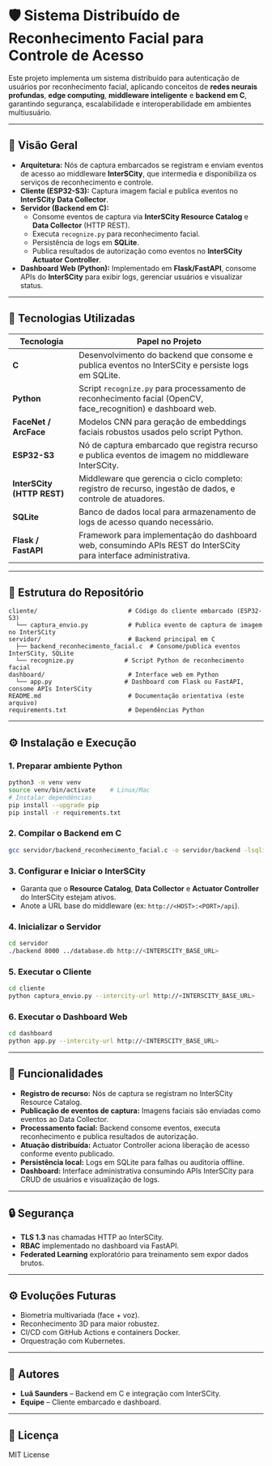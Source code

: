 # 🛡️ Sistema Distribuído de Reconhecimento Facial para Controle de Acesso

Este projeto implementa um sistema distribuído para autenticação de usuários por reconhecimento facial, aplicando conceitos de **redes neurais profundas**, **edge computing**, **middleware inteligente** e **backend em C**, garantindo segurança, escalabilidade e interoperabilidade em ambientes multiusuário.

---

## 🚀 Visão Geral

- **Arquitetura:** Nós de captura embarcados se registram e enviam eventos de acesso ao middleware **InterSCity**, que intermedia e disponibiliza os serviços de reconhecimento e controle.
- **Cliente (ESP32-S3):** Captura imagem facial e publica eventos no **InterSCity Data Collector**.
- **Servidor (Backend em C):**
  - Consome eventos de captura via **InterSCity Resource Catalog** e **Data Collector** (HTTP REST).
  - Executa `recognize.py` para reconhecimento facial.
  - Persistência de logs em **SQLite**.
  - Publica resultados de autorização como eventos no **InterSCity Actuator Controller**.
- **Dashboard Web (Python):** Implementado em **Flask/FastAPI**, consome APIs do **InterSCity** para exibir logs, gerenciar usuários e visualizar status.

---

## 🔧 Tecnologias Utilizadas

| Tecnologia                        | Papel no Projeto                                                                                                       |
|-----------------------------------|------------------------------------------------------------------------------------------------------------------------|
| **C**                             | Desenvolvimento do backend que consome e publica eventos no InterSCity e persiste logs em SQLite.                     |
| **Python**                        | Script `recognize.py` para processamento de reconhecimento facial (OpenCV, face_recognition) e dashboard web.         |
| **FaceNet / ArcFace**             | Modelos CNN para geração de embeddings faciais robustos usados pelo script Python.                                     |
| **ESP32-S3**                      | Nó de captura embarcado que registra recurso e publica eventos de imagem no middleware InterSCity.                    |
| **InterSCity (HTTP REST)**        | Middleware que gerencia o ciclo completo: registro de recurso, ingestão de dados, e controle de atuadores.           |
| **SQLite**                        | Banco de dados local para armazenamento de logs de acesso quando necessário.                                           |
| **Flask / FastAPI**               | Framework para implementação do dashboard web, consumindo APIs REST do InterSCity para interface administrativa.       |

---

## 📂 Estrutura do Repositório

```
cliente/                         # Código do cliente embarcado (ESP32-S3)
  └── captura_envio.py           # Publica evento de captura de imagem no InterSCity
servidor/                        # Backend principal em C
  ├── backend_reconhecimento_facial.c  # Consome/publica eventos InterSCity, SQLite
  └── recognize.py              # Script Python de reconhecimento facial
dashboard/                       # Interface web em Python
  └── app.py                    # Dashboard com Flask ou FastAPI, consome APIs InterSCity
README.md                        # Documentação orientativa (este arquivo)
requirements.txt                 # Dependências Python
```

---

## ⚙️ Instalação e Execução

### 1. Preparar ambiente Python

```bash
python3 -m venv venv
source venv/bin/activate    # Linux/Mac
# Instalar dependências
pip install --upgrade pip
pip install -r requirements.txt
```

### 2. Compilar o Backend em C

```bash
gcc servidor/backend_reconhecimento_facial.c -o servidor/backend -lsqlite3 -lcurl
```

### 3. Configurar e Iniciar o InterSCity

- Garanta que o **Resource Catalog**, **Data Collector** e **Actuator Controller** do InterSCity estejam ativos.
- Anote a URL base do middleware (ex: `http://<HOST>:<PORT>/api`).

### 4. Inicializar o Servidor

```bash
cd servidor
./backend 8000 ../database.db http://<INTERSCITY_BASE_URL>
```

### 5. Executar o Cliente

```bash
cd cliente
python captura_envio.py --intercity-url http://<INTERSCITY_BASE_URL>
```

### 6. Executar o Dashboard Web

```bash
cd dashboard
python app.py --intercity-url http://<INTERSCITY_BASE_URL>
```

---

## 📝 Funcionalidades

- **Registro de recurso:** Nós de captura se registram no InterSCity Resource Catalog.
- **Publicação de eventos de captura:** Imagens faciais são enviadas como eventos ao Data Collector.
- **Processamento facial:** Backend consome eventos, executa reconhecimento e publica resultados de autorização.
- **Atuação distribuída:** Actuator Controller aciona liberação de acesso conforme evento publicado.
- **Persistência local:** Logs em SQLite para falhas ou auditoria offline.
- **Dashboard:** Interface administrativa consumindo APIs InterSCity para CRUD de usuários e visualização de logs.

---

## 🔒 Segurança

- **TLS 1.3** nas chamadas HTTP ao InterSCity.
- **RBAC** implementado no dashboard via FastAPI.
- **Federated Learning** exploratório para treinamento sem expor dados brutos.

---

## ⚙️ Evoluções Futuras

- Biometria multivariada (face + voz).
- Reconhecimento 3D para maior robustez.
- CI/CD com GitHub Actions e containers Docker.
- Orquestração com Kubernetes.

---

## 👥 Autores

- **Luã Saunders** – Backend em C e integração com InterSCity.
- **Equipe** – Cliente embarcado e dashboard.
---

## 📄 Licença

MIT License
